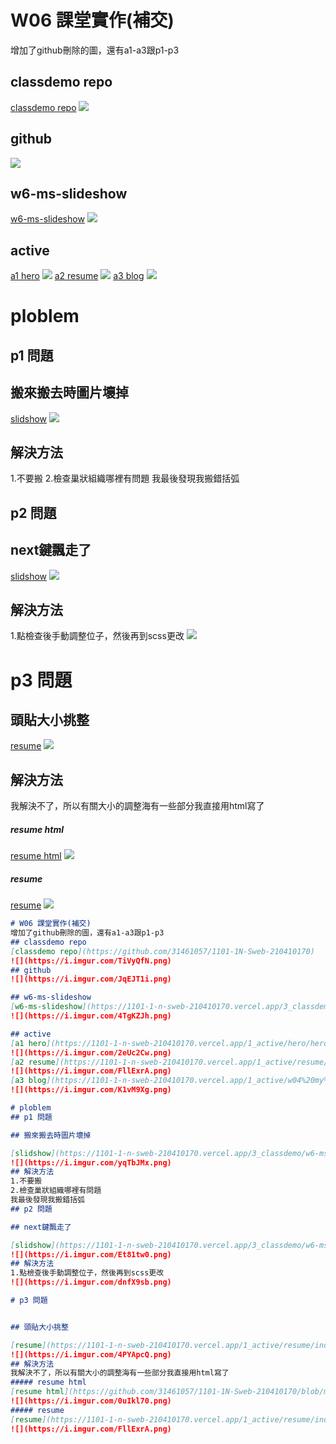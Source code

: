 # W06 課堂實作(補交)
增加了github刪除的圖，還有a1-a3跟p1-p3
## classdemo repo
[classdemo repo](https://github.com/31461057/1101-1N-Sweb-210410170)
![](https://i.imgur.com/TiVyQfN.png)
## github
![](https://i.imgur.com/JqEJT1i.png)

## w6-ms-slideshow
[w6-ms-slideshow](https://1101-1-n-sweb-210410170.vercel.app/3_classdemo/w6-ms-slideshow/index.html)
![](https://i.imgur.com/4TgKZJh.png)

## active
[a1 hero](https://1101-1-n-sweb-210410170.vercel.app/1_active/hero/heropage.html)
![](https://i.imgur.com/2eUc2Cw.png)
[a2 resume](https://1101-1-n-sweb-210410170.vercel.app/1_active/resume/index.html)
![](https://i.imgur.com/FllExrA.png)
[a3 blog](https://1101-1-n-sweb-210410170.vercel.app/1_active/w04%20my%20photos/imageGallery.html)
![](https://i.imgur.com/K1vM9Xg.png)

# ploblem
## p1 問題

## 搬來搬去時圖片壞掉

[slidshow](https://1101-1-n-sweb-210410170.vercel.app/3_classdemo/w6-ms-slideshow/index.html)
![](https://i.imgur.com/yqTbJMx.png)
## 解決方法
1.不要搬
2.檢查巢狀組織哪裡有問題
我最後發現我搬錯括弧
## p2 問題

## next鍵飄走了

[slidshow](https://1101-1-n-sweb-210410170.vercel.app/3_classdemo/w6-ms-slideshow/index.html)
![](https://i.imgur.com/Et81tw0.png)
## 解決方法
1.點檢查後手動調整位子，然後再到scss更改
![](https://i.imgur.com/dnfX9sb.png)

# p3 問題


## 頭貼大小挑整 

[resume](https://1101-1-n-sweb-210410170.vercel.app/1_active/resume/index.html)
![](https://i.imgur.com/4PYApcQ.png)
## 解決方法
我解決不了，所以有關大小的調整海有一些部分我直接用html寫了
##### resume html
[resume html](https://github.com/31461057/1101-1N-Sweb-210410170/blob/main/4_mid-project/resume/index.html)
![](https://i.imgur.com/0uIkl70.png)
##### resume
[resume](https://1101-1-n-sweb-210410170.vercel.app/1_active/resume/index.html)
![](https://i.imgur.com/FllExrA.png)



```markdown
# W06 課堂實作(補交)
增加了github刪除的圖，還有a1-a3跟p1-p3
## classdemo repo
[classdemo repo](https://github.com/31461057/1101-1N-Sweb-210410170)
![](https://i.imgur.com/TiVyQfN.png)
## github
![](https://i.imgur.com/JqEJT1i.png)

## w6-ms-slideshow
[w6-ms-slideshow](https://1101-1-n-sweb-210410170.vercel.app/3_classdemo/w6-ms-slideshow/index.html)
![](https://i.imgur.com/4TgKZJh.png)

## active
[a1 hero](https://1101-1-n-sweb-210410170.vercel.app/1_active/hero/heropage.html)
![](https://i.imgur.com/2eUc2Cw.png)
[a2 resume](https://1101-1-n-sweb-210410170.vercel.app/1_active/resume/index.html)
![](https://i.imgur.com/FllExrA.png)
[a3 blog](https://1101-1-n-sweb-210410170.vercel.app/1_active/w04%20my%20photos/imageGallery.html)
![](https://i.imgur.com/K1vM9Xg.png)

# ploblem
## p1 問題

## 搬來搬去時圖片壞掉

[slidshow](https://1101-1-n-sweb-210410170.vercel.app/3_classdemo/w6-ms-slideshow/index.html)
![](https://i.imgur.com/yqTbJMx.png)
## 解決方法
1.不要搬
2.檢查巢狀組織哪裡有問題
我最後發現我搬錯括弧
## p2 問題

## next鍵飄走了

[slidshow](https://1101-1-n-sweb-210410170.vercel.app/3_classdemo/w6-ms-slideshow/index.html)
![](https://i.imgur.com/Et81tw0.png)
## 解決方法
1.點檢查後手動調整位子，然後再到scss更改
![](https://i.imgur.com/dnfX9sb.png)

# p3 問題


## 頭貼大小挑整 

[resume](https://1101-1-n-sweb-210410170.vercel.app/1_active/resume/index.html)
![](https://i.imgur.com/4PYApcQ.png)
## 解決方法
我解決不了，所以有關大小的調整海有一些部分我直接用html寫了
##### resume html
[resume html](https://github.com/31461057/1101-1N-Sweb-210410170/blob/main/4_mid-project/resume/index.html)
![](https://i.imgur.com/0uIkl70.png)
##### resume
[resume](https://1101-1-n-sweb-210410170.vercel.app/1_active/resume/index.html)
![](https://i.imgur.com/FllExrA.png)


```

